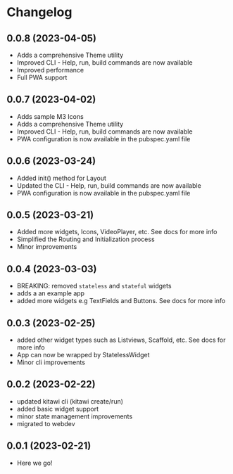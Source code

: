 # Changelog

## 0.0.8 (2023-04-05)

- Adds a comprehensive Theme utility
- Improved CLI - Help, run, build commands are now available
- Improved performance
- Full PWA support

## 0.0.7 (2023-04-02)

- Adds sample M3 Icons
- Adds a comprehensive Theme utility
- Improved CLI - Help, run, build commands are now available
- PWA configuration is now available in the pubspec.yaml file

## 0.0.6 (2023-03-24)

- Added init() method for Layout
- Updated the CLI - Help, run, build commands are now available
- PWA configuration is now available in the pubspec.yaml file

## 0.0.5 (2023-03-21)

- Added more widgets, Icons, VideoPlayer, etc. See docs for more info
- Simplified the Routing and Initialization process
- Minor improvements

## 0.0.4 (2023-03-03)

- BREAKING: removed `stateless` and `stateful` widgets
- adds a an example app
- added more widgets e.g TextFields and Buttons. See docs for more info

## 0.0.3 (2023-02-25)

- added other widget types such as Listviews, Scaffold, etc. See docs for more info
- App can now be wrapped by StatelessWidget
- Minor cli improvements

## 0.0.2 (2023-02-22)

- updated kitawi cli (kitawi create/run)
- added basic widget support
- minor state management improvements
- migrated to webdev

## 0.0.1 (2023-02-21)

- Here we go!
